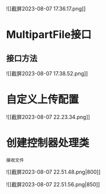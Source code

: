 ![[截屏2023-08-07 17.36.17.png]]

# MultipartFile接口

## 接口方法

![[截屏2023-08-07 17.38.52.png]]

# 自定义上传配置

![[截屏2023-08-07 22.23.34.png]]

# 创建控制器处理类
	接收文件

![[截屏2023-08-07 22.51.48.png|800]]

![[截屏2023-08-07 22.51.56.png|850]]